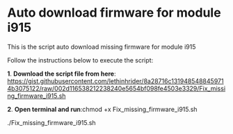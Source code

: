 # Auto download firmware for module i915
This is the script auto download missing firmware for module i915

Follow the instructions below to execute the script:

**1**. **Download the script file from here**: https://gist.githubusercontent.com/lethinhrider/8a28716c1319485488459714b3075122/raw/002d116538212238240e5654bf098fe4503e3329/Fix_missing_firmware_i915.sh

**2**. **Open terminal and run**:chmod +x Fix_missing_firmware_i915.sh

./Fix_missing_firmware_i915.sh
